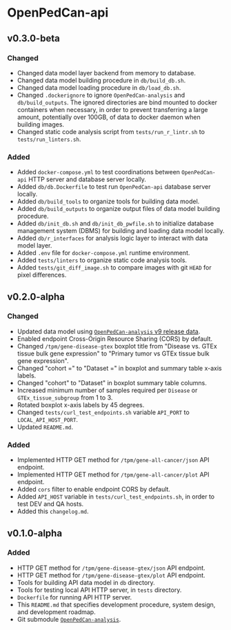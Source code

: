 # OpenPedCan-api

## v0.3.0-beta

### Changed

- Changed data model layer backend from memory to database.
- Changed data model building procedure in `db/build_db.sh`.
- Changed data model loading procedure in `db/load_db.sh`.
- Changed `.dockerignore` to ignore `OpenPedCan-analysis` and `db/build_outputs`. The ignored directories are bind mounted to docker containers when necessary, in order to prevent transferring a large amount, potentially over 100GB, of data to docker daemon when building images.
- Changed static code analysis script from `tests/run_r_lintr.sh` to `tests/run_linters.sh`.

### Added

- Added `docker-compose.yml` to test coordinations between `OpenPedCan-api` HTTP server and database server locally.
- Added `db/db.Dockerfile` to test run `OpenPedCan-api` database server locally.
- Added `db/build_tools` to organize tools for building data model.
- Added `db/build_outputs` to organize output files of data model building procedure.
- Added `db/init_db.sh` and `db/init_db_pwfile.sh` to initialize database management system (DBMS) for building and loading data model locally.
- Added `db/r_interfaces` for analysis logic layer to interact with data model layer.
- Added `.env` file for `docker-compose.yml` runtime environment.
- Added `tests/linters` to organize static code analysis tools.
- Added `tests/git_diff_image.sh` to compare images with git `HEAD` for pixel differences.

## v0.2.0-alpha

### Changed

- Updated data model using [`OpenPedCan-analysis` v9 release data](https://github.com/PediatricOpenTargets/OpenPedCan-analysis/pull/103).
- Enabled endpoint Cross-Origin Resource Sharing (CORS) by default.
- Changed `/tpm/gene-disease-gtex` boxplot title from "Disease vs. GTEx tissue bulk gene expression" to "Primary tumor vs GTEx tissue bulk gene expression".
- Changed "cohort =" to "Dataset =" in boxplot and summary table x-axis labels.
- Changed "cohort" to "Dataset" in boxplot summary table columns.
- Increased minimum number of samples required per `Disease` or `GTEx_tissue_subgroup` from 1 to 3.
- Rotated boxplot x-axis labels by 45 degrees.
- Changed `tests/curl_test_endpoints.sh` variable `API_PORT` to `LOCAL_API_HOST_PORT`.
- Updated `README.md`.

### Added

- Implemented HTTP GET method for `/tpm/gene-all-cancer/json` API endpoint.
- Implemented HTTP GET method for `/tpm/gene-all-cancer/plot` API endpoint.
- Added `cors` filter to enable endpoint CORS by default.
- Added `API_HOST` variable in `tests/curl_test_endpoints.sh`, in order to test DEV and QA hosts.
- Added this `changelog.md`.

## v0.1.0-alpha

### Added

- HTTP GET method for `/tpm/gene-disease-gtex/json` API endpoint.
- HTTP GET method for `/tpm/gene-disease-gtex/plot` API endpoint.
- Tools for building API data model in `db` directory.
- Tools for testing local API HTTP server, in `tests` directory.
- `Dockerfile` for running API HTTP server.
- This `README.md` that specifies development procedure, system design, and development roadmap.
- Git submodule [`OpenPedCan-analysis`](https://github.com/PediatricOpenTargets/OpenPedCan-analysis).
